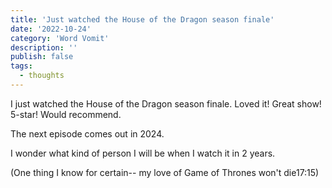 ```yaml
---
title: 'Just watched the House of the Dragon season finale'
date: '2022-10-24'
category: 'Word Vomit'
description: ''
publish: false
tags:
  - thoughts
---
```


I just watched the House of the Dragon season finale. Loved it! Great show! 5-star! Would recommend.

The next episode comes out in 2024.

I wonder what kind of person I will be when I watch it in 2 years.

(One thing I know for certain-- my love of Game of Thrones won't die17:15)